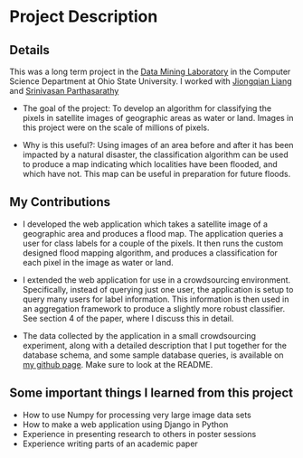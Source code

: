 # Project Description

## Details

This was a long term project in the [Data Mining Laboratory](http://web.cse.ohio-state.edu/dmrl/) in the Computer Science Department at Ohio State University. I worked with [Jiongqian Liang](http://jiongqianliang.com) and [Srinivasan Parthasarathy](http://web.cse.ohio-state.edu/~parthasarathy.2/)

- The goal of the project: To develop an algorithm for classifying the pixels in satellite images of geographic areas as water or land. Images in this project were on the scale of millions of pixels.

- Why is this useful?: Using images of an area before and after it has been impacted by a natural disaster, the classification algorithm can be used to produce a map indicating which localities have been flooded, and which have not. This map can be useful in preparation for future floods.

## My Contributions

- I developed the web application which takes a satellite image of a geographic area and produces a flood map. The application queries a user for class labels for a couple of the pixels. It then runs the custom designed flood mapping algorithm, and produces a classification for each pixel in the image as water or land.

- I extended the web application for use in a crowdsourcing environment. Specifically, instead of querying just one user, the application is setup to query many users for label information. This information is then used in an aggregation framework to produce a slightly more robust classifier. See section 4 of the paper, where I discuss this in detail.

- The data collected by the application in a small crowdsourcing experiment, along with a detailed description that I put together for the database schema, and some sample database queries, is available on [my github page](https://github.com/jacobs269/CHUG-FM-Data). Make sure to look at the README.

## Some important things I learned from this project

- How to use Numpy for processing very large image data sets
- How to make a web application using Django in Python
- Experience in presenting research to others in poster sessions
- Experience writing parts of an academic paper



